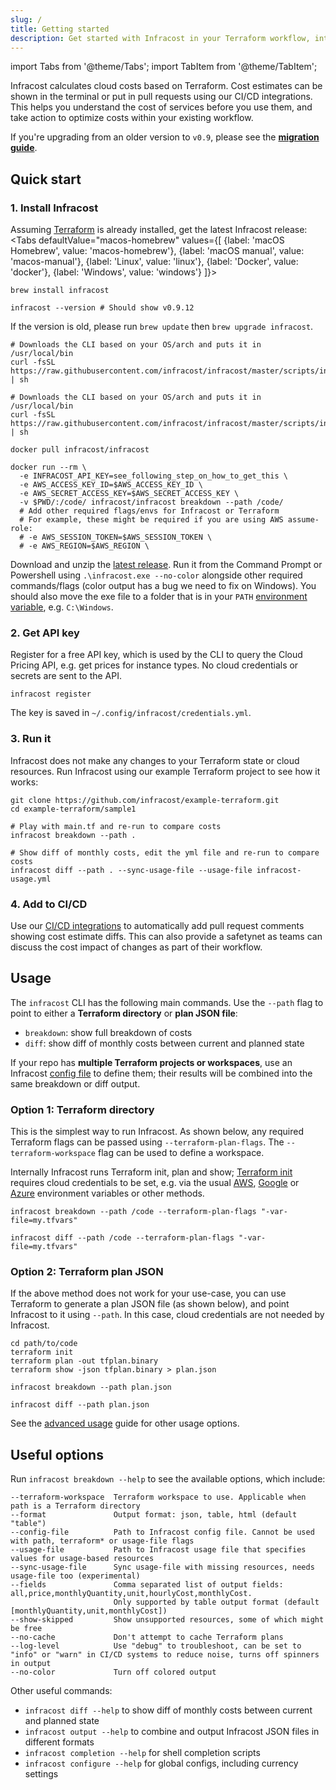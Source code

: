```yaml
---
slug: /
title: Getting started
description: Get started with Infracost in your Terraform workflow, integrate it into your pull requests and CI pipeline and view cost estimates for your AWS/Google/Azure cloud infrastructure.
---
```


import Tabs from '@theme/Tabs';
import TabItem from '@theme/TabItem';

Infracost calculates cloud costs based on Terraform. Cost estimates can be shown in the terminal or put in pull requests using our CI/CD integrations. This helps you understand the cost of services before you use them, and take action to optimize costs within your existing workflow.

If you're upgrading from an older version to `v0.9`, please see the [**migration guide**](/docs/guides/v0.9_migration).

## Quick start

### 1. Install Infracost
Assuming [Terraform](https://www.terraform.io/downloads.html) is already installed, get the latest Infracost release:
<Tabs
  defaultValue="macos-homebrew"
  values={[
    {label: 'macOS Homebrew', value: 'macos-homebrew'},
    {label: 'macOS manual', value: 'macos-manual'},
    {label: 'Linux', value: 'linux'},
    {label: 'Docker', value: 'docker'},
    {label: 'Windows', value: 'windows'}
  ]}>
  <TabItem value="macos-homebrew">

  ```shell
  brew install infracost

  infracost --version # Should show v0.9.12
  ```

  If the version is old, please run `brew update` then `brew upgrade infracost`.

  </TabItem>
  <TabItem value="macos-manual">

  ```shell
  # Downloads the CLI based on your OS/arch and puts it in /usr/local/bin
  curl -fsSL https://raw.githubusercontent.com/infracost/infracost/master/scripts/install.sh | sh
  ```

  </TabItem>
  <TabItem value="linux">

  ```shell
  # Downloads the CLI based on your OS/arch and puts it in /usr/local/bin
  curl -fsSL https://raw.githubusercontent.com/infracost/infracost/master/scripts/install.sh | sh
  ```

  </TabItem>
  <TabItem value="docker">

  ```shell
  docker pull infracost/infracost

  docker run --rm \
    -e INFRACOST_API_KEY=see_following_step_on_how_to_get_this \
    -e AWS_ACCESS_KEY_ID=$AWS_ACCESS_KEY_ID \
    -e AWS_SECRET_ACCESS_KEY=$AWS_SECRET_ACCESS_KEY \
    -v $PWD/:/code/ infracost/infracost breakdown --path /code/
    # Add other required flags/envs for Infracost or Terraform
    # For example, these might be required if you are using AWS assume-role:
    # -e AWS_SESSION_TOKEN=$AWS_SESSION_TOKEN \
    # -e AWS_REGION=$AWS_REGION \
  ```

  </TabItem>
  <TabItem value="windows">

  Download and unzip the [latest release](https://github.com/infracost/infracost/releases/latest/download/infracost-windows-amd64.tar.gz). Run it from the Command Prompt or Powershell using `.\infracost.exe --no-color` alongside other required commands/flags (color output has a bug we need to fix on Windows). You should also move the exe file to a folder that is in your `PATH` [environment variable](https://stackoverflow.com/questions/1618280/where-can-i-set-path-to-make-exe-on-windows), e.g. `C:\Windows`.

  </TabItem>
</Tabs>

### 2. Get API key
Register for a free API key, which is used by the CLI to query the Cloud Pricing API, e.g. get prices for instance types. No cloud credentials or secrets are sent to the API. 
```shell
infracost register
```

The key is saved in `~/.config/infracost/credentials.yml`.

### 3. Run it
Infracost does not make any changes to your Terraform state or cloud resources. Run Infracost using our example Terraform project to see how it works:

```shell
git clone https://github.com/infracost/example-terraform.git
cd example-terraform/sample1

# Play with main.tf and re-run to compare costs
infracost breakdown --path .

# Show diff of monthly costs, edit the yml file and re-run to compare costs
infracost diff --path . --sync-usage-file --usage-file infracost-usage.yml
```

### 4. Add to CI/CD
Use our [CI/CD integrations](/docs/integrations/cicd) to automatically add pull request comments showing cost estimate diffs. This can also provide a safetynet as teams can discuss the cost impact of changes as part of their workflow.

## Usage

The `infracost` CLI has the following main commands. Use the `--path` flag to point to either a **Terraform directory** or **plan JSON file**:
- `breakdown`: show full breakdown of costs
- `diff`: show diff of monthly costs between current and planned state

If your repo has **multiple Terraform projects or workspaces**, use an Infracost [config file](/docs/multi_project/config_file) to define them; their results will be combined into the same breakdown or diff output.

### Option 1: Terraform directory

This is the simplest way to run Infracost. As shown below, any required Terraform flags can be passed using `--terraform-plan-flags`. The `--terraform-workspace` flag can be used to define a workspace.

Internally Infracost runs Terraform init, plan and show; [Terraform init](/docs/faq#does-infracost-need-cloud-credentials) requires cloud credentials to be set, e.g. via the usual [AWS](https://registry.terraform.io/providers/hashicorp/aws/latest/docs#environment-variables), [Google](https://registry.terraform.io/providers/hashicorp/google/latest/docs/guides/provider_reference#full-reference) or [Azure](https://registry.terraform.io/providers/hashicorp/azurerm/latest/docs/guides/service_principal_client_secret) environment variables or other methods.

  ```shell
  infracost breakdown --path /code --terraform-plan-flags "-var-file=my.tfvars"

  infracost diff --path /code --terraform-plan-flags "-var-file=my.tfvars"
  ```

### Option 2: Terraform plan JSON

If the above method does not work for your use-case, you can use Terraform to generate a plan JSON file (as shown below), and point Infracost to it using `--path`. In this case, cloud credentials are not needed by Infracost.

  ```shell
  cd path/to/code
  terraform init
  terraform plan -out tfplan.binary
  terraform show -json tfplan.binary > plan.json

  infracost breakdown --path plan.json

  infracost diff --path plan.json
  ```

See the [advanced usage](/docs/guides/advanced_usage) guide for other usage options.

## Useful options

Run `infracost breakdown --help` to see the available options, which include:

  ```
  --terraform-workspace  Terraform workspace to use. Applicable when path is a Terraform directory
  --format               Output format: json, table, html (default "table")
  --config-file          Path to Infracost config file. Cannot be used with path, terraform* or usage-file flags
  --usage-file           Path to Infracost usage file that specifies values for usage-based resources
  --sync-usage-file      Sync usage-file with missing resources, needs usage-file too (experimental)
  --fields               Comma separated list of output fields: all,price,monthlyQuantity,unit,hourlyCost,monthlyCost.
                         Only supported by table output format (default [monthlyQuantity,unit,monthlyCost])
  --show-skipped         Show unsupported resources, some of which might be free
  --no-cache             Don't attempt to cache Terraform plans
  --log-level            Use "debug" to troubleshoot, can be set to "info" or "warn" in CI/CD systems to reduce noise, turns off spinners in output
  --no-color             Turn off colored output
  ```

Other useful commands:
- `infracost diff --help` to show diff of monthly costs between current and planned state
- `infracost output --help` to combine and output Infracost JSON files in different formats
- `infracost completion --help` for shell completion scripts
- `infracost configure --help` for global configs, including currency settings

